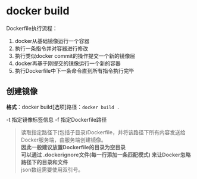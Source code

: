 # docker build

Dockerfile执行流程：
1. docker从基础镜像运行一个容器
2. 执行一条指令并对容器进行修改
3. 执行类似docker commit的操作提交一个新的镜像层
4. docker再基于刚提交的镜像运行一个新的容器
5. 执行Dockerfile中下一条命令直到所有指令执行完毕

创建镜像
-------------
**格式**：docker build[选项]路径：`docker build .`<br>

  -t 指定镜像标签信息
  -f 指定Dockerfile路径

> 读取指定路径下(包括子目录)Dockerfile，并将该路径下所有内容发送给Docker服务端，由服务端创建镜像。<br>
> **因此一般建议放置Dockerfile的目录为空目录**<br>
> **可以通过 .dockerignore文件(每一行添加一条匹配模式) 来让Docker忽略路径下的目录和文件**<br>
> json数组需要使用双引号。<br>
